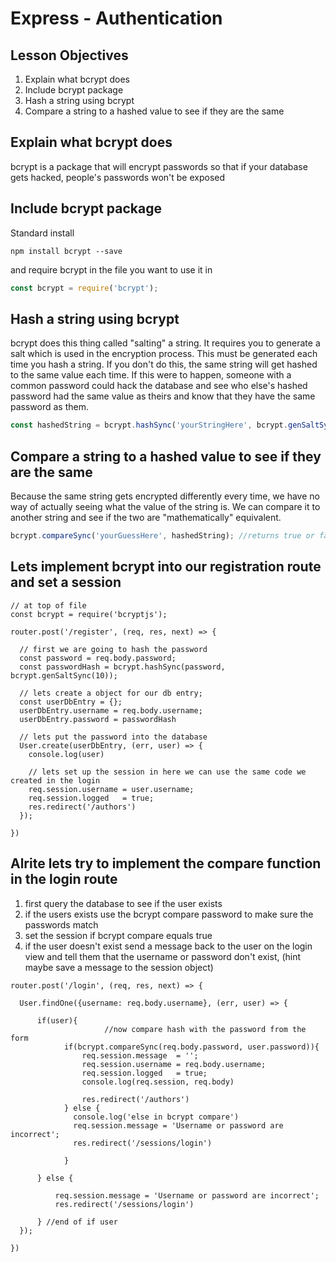 # Express - Authentication

## Lesson Objectives
1. Explain what bcrypt does
1. Include bcrypt package
1. Hash a string using bcrypt
1. Compare a string to a hashed value to see if they are the same

## Explain what bcrypt does

bcrypt is a package that will encrypt passwords so that if your database gets hacked, people's passwords won't be exposed

## Include bcrypt package

Standard install

```
npm install bcrypt --save
```

and require bcrypt in the file you want to use it in

```javascript
const bcrypt = require('bcrypt');
```

## Hash a string using bcrypt

bcrypt does this thing called "salting" a string.  It requires you to generate a salt which is used in the encryption process.  This must be generated each time you hash a string.  If you don't do this, the same string will get hashed to the same value each time.  If this were to happen, someone with a common password could hack the database and see who else's hashed password had the same value as theirs and know that they have the same password as them.

```javascript
const hashedString = bcrypt.hashSync('yourStringHere', bcrypt.genSaltSync(10));
```

## Compare a string to a hashed value to see if they are the same

Because the same string gets encrypted differently every time, we have no way of actually seeing what the value of the string is.  We can compare it to another string and see if the two are "mathematically" equivalent.

```javascript
bcrypt.compareSync('yourGuessHere', hashedString); //returns true or false
```


## Lets implement bcrypt into our registration route and set a session

```
// at top of file
const bcrypt = require('bcryptjs');

router.post('/register', (req, res, next) => {

  // first we are going to hash the password
  const password = req.body.password;
  const passwordHash = bcrypt.hashSync(password, bcrypt.genSaltSync(10));

  // lets create a object for our db entry;
  const userDbEntry = {};
  userDbEntry.username = req.body.username;
  userDbEntry.password = passwordHash

  // lets put the password into the database
  User.create(userDbEntry, (err, user) => {
    console.log(user)

    // lets set up the session in here we can use the same code we created in the login
    req.session.username = user.username;
    req.session.logged   = true;
    res.redirect('/authors')
  });

})

```


## Alrite lets try to implement the compare function in the login route

1.  first query the database to see if the user exists
2.  if the users exists use the bcrypt compare password to make sure the passwords match
3.  set the session if bcrypt compare equals true
4.  if the user doesn't exist send a message back to the user on the login view and tell them that the username or password don't exist, (hint maybe save a message to the session object)

```
router.post('/login', (req, res, next) => {

  User.findOne({username: req.body.username}, (err, user) => {

      if(user){
                     //now compare hash with the password from the form
            if(bcrypt.compareSync(req.body.password, user.password)){
                req.session.message  = '';
                req.session.username = req.body.username;
                req.session.logged   = true;
                console.log(req.session, req.body)

                res.redirect('/authors')
            } else {
              console.log('else in bcrypt compare')
              req.session.message = 'Username or password are incorrect';
              res.redirect('/sessions/login')

            }

      } else {

          req.session.message = 'Username or password are incorrect';
          res.redirect('/sessions/login')

      } //end of if user
  });

})

```
















